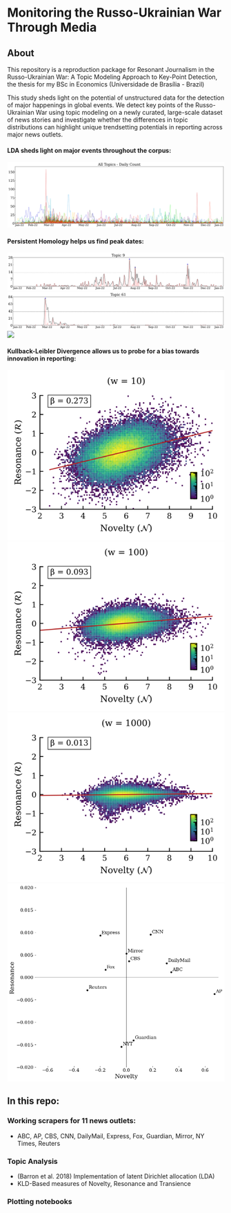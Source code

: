 # Monitoring the Russo-Ukrainian War Through Media

## About
This repository is a reproduction package for Resonant Journalism in the Russo-Ukrainian War: A Topic Modeling Approach to Key-Point Detection, the thesis for my BSc in Economics (Universidade de Brasília - Brazil)

This study sheds light on the potential of unstructured data for the detection of major happenings in global events. We detect key points of the Russo-Ukrainian War using topic modeling on a newly curated, large-scale dataset of news stories and investigate whether the differences in topic distributions can highlight unique trendsetting potentials in reporting across major news outlets.

#### LDA sheds light on major events throughout the corpus:
![](reports/figures/topic_series/Full_topic_count.svg)

#### Persistent Homology helps us find peak dates:
![](reports/figures/peak_detection/peak_detection_topic_9.svg)
![](reports/figures/peak_detection/peak_detection_topic_61.svg)
![](reports/figures/topic_series/Filtered_topic_count.svg)

#### Kullback-Leibler Divergence allows us to probe for a bias towards innovation in reporting:
![](reports/figures/2dhist/All_RvN_10.svg)
![](reports/figures/2dhist/All_RvN_100.svg)
![](reports/figures/2dhist/All_RvN_1000.svg)
![](reports/figures/source_compass/Source_compass.png)

## In this repo:
### Working scrapers for 11 news outlets:
- ABC, AP, CBS, CNN, DailyMail, Express, Fox, Guardian, Mirror, NY Times, Reuters

### Topic Analysis
- (Barron et al. 2018) Implementation of latent Dirichlet allocation (LDA)
- KLD-Based measures of Novelty, Resonance and Transience

### Plotting notebooks
